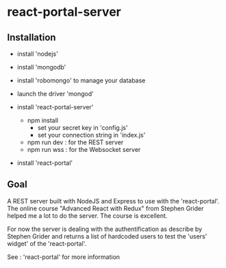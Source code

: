 # react-portal-server

## Installation
* install 'nodejs'
* install 'mongodb'
* install 'robomongo' to manage your database
* launch the driver 'mongod'
* install 'react-portal-server'
  * npm install
    * set your secret key in 'config.js'
    * set your connection string in 'index.js'
  * npm run dev   : for the REST server
  * npm run wss   : for the Websocket server
  
* install 'react-portal'

## Goal

A REST server built with NodeJS and Express to use with the 'react-portal'. 
The online course "Advanced React with Redux" from Stephen Grider helped me a lot to do the server. The course is excellent.

For now the server is dealing with the authentification as describe by Stephen Grider
and returns a list of hardcoded users to test the 'users' widget' of the 'react-portal'. 

See : 'react-portal' for more information




